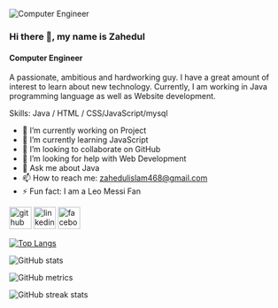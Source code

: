 ![Computer Engineer](https://media.licdn.com/dms/image/D5616AQFy46Avzycc5Q/profile-displaybackgroundimage-shrink_350_1400/0/1708279473516?e=1714003200&v=beta&t=i6l9ssP9Gc-HFNPrNR1UFZU8lNxcys-GXj0puYpyXqk)


### Hi there 👋, my name is Zahedul
#### Computer Engineer

A passionate, ambitious and hardworking guy. I have a great amount of interest to learn about new technology. Currently, I am working in Java programming language as well as Website development.

Skills: Java / HTML / CSS/JavaScript/mysql

- 🔭 I’m currently working on Project 
- 🌱 I’m currently learning JavaScript 
- 👯 I’m looking to collaborate on GitHub 
- 🤔 I’m looking for help with Web Development 
- 💬 Ask me about Java 
- 📫 How to reach me: zahedulislam468@gmail.com 
- ⚡ Fun fact: I am a Leo Messi Fan 


[<img src='https://cdn.jsdelivr.net/npm/simple-icons@3.0.1/icons/github.svg' alt='github' height='40'>](https://github.com/https://github.com/Zahedul01)  [<img src='https://cdn.jsdelivr.net/npm/simple-icons@3.0.1/icons/linkedin.svg' alt='linkedin' height='40'>](https://www.linkedin.com/in/https://www.linkedin.com/in/zahedul-islam-294169253//)  [<img src='https://cdn.jsdelivr.net/npm/simple-icons@3.0.1/icons/facebook.svg' alt='facebook' height='40'>](https://www.facebook.com/https://www.facebook.com/profile.php?id=100009675811002)  

[![Top Langs](https://github-readme-stats.vercel.app/api/top-langs/?username=https://github.com/Zahedul01)](https://github.com/anuraghazra/github-readme-stats)

![GitHub stats](https://github-readme-stats.vercel.app/api?username=https://github.com/Zahedul01&show_icons=true&count_private=true)  

![GitHub metrics](https://metrics.lecoq.io/https://github.com/Zahedul01)  

![GitHub streak stats](https://streak-stats.demolab.com/?user=https://github.com/Zahedul01)  

